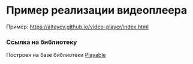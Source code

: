 # Пример реализации видеоплеера

Пример: https://altayev.github.io/video-player/index.html

### Cсылка на библиотеку
Построен на базе библиотеки [Playable](https://wix.github.io/playable/)


